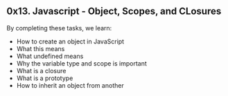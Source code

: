 ## 0x13. Javascript - Object, Scopes, and CLosures

By completing these tasks, we learn:
- How to create an object in JavaScript
- What this means
- What undefined means
- Why the variable type and scope is important
- What is a closure
- What is a prototype
- How to inherit an object from another
